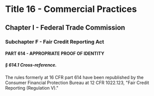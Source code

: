 
# Title 16 - Commercial Practices
## Chapter I - Federal Trade Commission
### Subchapter F - Fair Credit Reporting Act
#### PART 614 - APPROPRIATE PROOF OF IDENTITY
##### § 614.1 Cross-reference.

The rules formerly at 16 CFR part 614 have been republished by the Consumer Financial Protection Bureau at 12 CFR 1022.123, "Fair Credit Reporting (Regulation V)."
